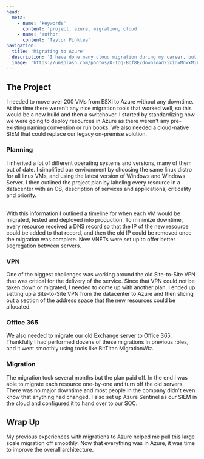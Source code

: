 ```yaml
---
head:
  meta:
    - name: 'keywords'
      content: 'project, azure, migration, cloud'
    - name: 'author'
      content: 'Taylor Finklea'
navigation:
  title: 'Migrating to Azure'
  description: 'I have done many cloud migration during my career, but this particular migration was the largest by far. I planned and executed the migration of two datacenters, with over 200 virtual machines and zero downtime.'
  image: 'https://unsplash.com/photos/K-Iog-Bqf8E/download?ixid=MnwxMjA3fDB8MXxzZWFyY2h8M3x8Y2xvdWR8ZW58MHx8fHwxNjc2Mzg0NDUw&force=true&w=1920'
---
```


## The Project

I needed to move over 200 VMs from ESXi to Azure without any downtime. At the time there weren't any nice migration tools that worked well, so this would be a new build and then a switchover. I started by standardizing how we were going to deploy resources in Azure as there weren't any pre-existing naming convention or run books. We also needed a cloud-native SIEM that could replace our legacy on-premise solution.

### Planning
I inherited a lot of different operating systems and versions, many of them out of date. I simplified our environment by choosing the same linux distro for all linux VMs, and using the latest version of Windows and Windows Server. I then outlined the project plan by labeling every resource in a datacenter with an OS, description of services and applications, criticality and priority. 

<br>
With this information I outlined a timeline for when each VM would be migrated, tested and deployed into production. To minimize downtime, every resource received a DNS record so that the IP of the new resource could be added to that record, and then the old IP could be removed once the migration was complete. New VNETs were set up to offer better segregation between servers.

### VPN
One of the biggest challenges was working around the old Site-to-Site VPN that was critical for the delivery of the service. Since that VPN could not be taken down or migrated, I needed to come up with another plan. I ended up setting up a Site-to-Site VPN from the datacenter to Azure and then slicing out a section of the address space that the new resources could be allocated.

### Office 365
We also needed to migrate our old Exchange server to Office 365. Thankfully I had performed dozens of these migrations in previous roles, and it went smoothly using tools like BitTitan MigrationWiz.

### Migration
The migration took several months but the plan paid off. In the end I was able to migrate each resource one-by-one and turn off the old servers. There was no major downtime and most people in the company didn't even know that anything had changed. I also set up Azure Sentinel as our SIEM in the cloud and configured it to hand over to our SOC.

## Wrap Up
My previous experiences with migrations to Azure helped me pull this large scale migration off smoothly. Now that everything was in Azure, it was time to improve the overall architecture.